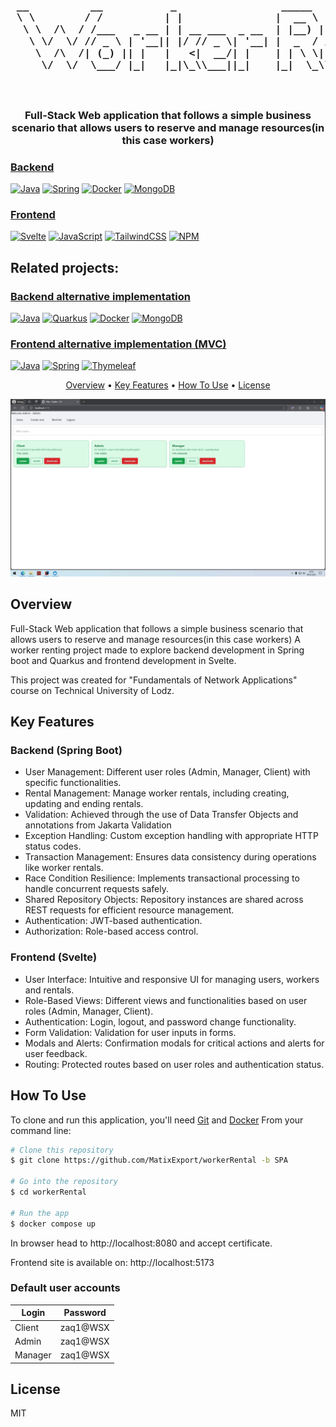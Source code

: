 <h3 align="center">

<pre>
 __          __           _                 _____               _          _ 
 \ \        / /          | |               |  __ \             | |        | |
  \ \  /\  / /___   _ __ | | __ ___  _ __  | |__) | ___  _ __  | |_  __ _ | |
   \ \/  \/ // _ \ | '__|| |/ // _ \| '__| |  _  / / _ \| '_ \ | __|/ _` || |
    \  /\  /| (_) || |   |   <|  __/| |    | | \ \|  __/| | | || |_| (_| || |
     \/  \/  \___/ |_|   |_|\_\\___||_|    |_|  \_\\___||_| |_| \__|\__,_||_|
                                                                             
                                                                             
</pre>

</h3>

<h3 align="center">
  Full-Stack Web application that follows a simple business scenario that allows users to reserve and manage resources(in this case workers) 
</h3>


### <a href="https://github.com/MatixExport/workerRental/tree/SPA"> Backend </a>
[![Java](https://img.shields.io/badge/java-%23ED8B00.svg?style=for-the-badge&logo=openjdk&logoColor=white)](https://img.shields.io/badge/java-%23ED8B00.svg?style=for-the-badge&logo=openjdk&logoColor=white)
[![Spring](https://img.shields.io/badge/spring-%236DB33F.svg?style=for-the-badge&logo=spring&logoColor=white)](https://img.shields.io/badge/spring-%236DB33F.svg?style=for-the-badge&logo=spring&logoColor=white)
[![Docker](https://img.shields.io/badge/docker-%230db7ed.svg?style=for-the-badge&logo=docker&logoColor=white)](https://img.shields.io/badge/docker-%230db7ed.svg?style=for-the-badge&logo=docker&logoColor=white)
[![MongoDB](https://img.shields.io/badge/MongoDB-%234ea94b.svg?style=for-the-badge&logo=mongodb&logoColor=white)](https://img.shields.io/badge/MongoDB-%234ea94b.svg?style=for-the-badge&logo=mongodb&logoColor=white)

### <a href="https://github.com/MatixExport/workerRental/tree/SPA"> Frontend </a>
[![Svelte](https://img.shields.io/badge/svelte-%23f1413d.svg?style=for-the-badge&logo=svelte&logoColor=white)](https://img.shields.io/badge/svelte-%23f1413d.svg?style=for-the-badge&logo=svelte&logoColor=white)
[![JavaScript](https://img.shields.io/badge/javascript-%23323330.svg?style=for-the-badge&logo=javascript&logoColor=%23F7DF1E)](https://img.shields.io/badge/javascript-%23323330.svg?style=for-the-badge&logo=javascript&logoColor=%23F7DF1E)
[![TailwindCSS](https://img.shields.io/badge/tailwindcss-%2338B2AC.svg?style=for-the-badge&logo=tailwind-css&logoColor=white)](https://img.shields.io/badge/tailwindcss-%2338B2AC.svg?style=for-the-badge&logo=tailwind-css&logoColor=white)
[![NPM](https://img.shields.io/badge/NPM-%23CB3837.svg?style=for-the-badge&logo=npm&logoColor=white)](https://img.shields.io/badge/NPM-%23CB3837.svg?style=for-the-badge&logo=npm&logoColor=white)

## Related projects:
### <a href="https://github.com/MatixExport/workerRental/tree/Actual-quarkus-implementation"> Backend alternative implementation </a>
[![Java](https://img.shields.io/badge/java-%23ED8B00.svg?style=for-the-badge&logo=openjdk&logoColor=white)](https://img.shields.io/badge/java-%23ED8B00.svg?style=for-the-badge&logo=openjdk&logoColor=white)
[![Quarkus](https://img.shields.io/badge/quarkus-%234794EB.svg?style=for-the-badge&logo=quarkus&logoColor=white)](https://img.shields.io/badge/quarkus-%234794EB.svg?style=for-the-badge&logo=quarkus&logoColor=white)
[![Docker](https://img.shields.io/badge/docker-%230db7ed.svg?style=for-the-badge&logo=docker&logoColor=white)](https://img.shields.io/badge/docker-%230db7ed.svg?style=for-the-badge&logo=docker&logoColor=white)
[![MongoDB](https://img.shields.io/badge/MongoDB-%234ea94b.svg?style=for-the-badge&logo=mongodb&logoColor=white)](https://img.shields.io/badge/MongoDB-%234ea94b.svg?style=for-the-badge&logo=mongodb&logoColor=white)

### <a href="https://github.com/MatixExport/workerRental/tree/MVC"> Frontend alternative implementation (MVC) </a>
[![Java](https://img.shields.io/badge/java-%23ED8B00.svg?style=for-the-badge&logo=openjdk&logoColor=white)](https://img.shields.io/badge/java-%23ED8B00.svg?style=for-the-badge&logo=openjdk&logoColor=white)
[![Spring](https://img.shields.io/badge/spring-%236DB33F.svg?style=for-the-badge&logo=spring&logoColor=white)](https://img.shields.io/badge/spring-%236DB33F.svg?style=for-the-badge&logo=spring&logoColor=white)
[![Thymeleaf](https://img.shields.io/badge/Thymeleaf-%23005C0F.svg?style=for-the-badge&logo=Thymeleaf&logoColor=white)](https://img.shields.io/badge/Thymeleaf-%23005C0F.svg?style=for-the-badge&logo=Thymeleaf&logoColor=white)



<p align="center">
  <a href="#overview">Overview</a> •
  <a href="#key-features">Key Features</a> •
  <a href="#how-to-use">How To Use</a> •
  <a href="#license">License</a> 
</p>

<p align="center">
    <img src="output.gif" alt="Working application">
</p>



## Overview

Full-Stack Web application that follows a simple business scenario that allows users to reserve and manage resources(in this case workers)
A worker renting project made to explore backend development in Spring boot and Quarkus and frontend development in Svelte.

This project was created for "Fundamentals of Network Applications" course on Technical University of Lodz.
## Key Features
### Backend (Spring Boot)
* User Management: Different user roles (Admin, Manager, Client) with specific functionalities.
* Rental Management: Manage worker rentals, including creating, updating and ending rentals.
* Validation: Achieved through the use of Data Transfer Objects and annotations from Jakarta Validation
* Exception Handling: Custom exception handling with appropriate HTTP status codes.
* Transaction Management: Ensures data consistency during operations like worker rentals.
* Race Condition Resilience: Implements transactional processing to handle concurrent requests safely.
* Shared Repository Objects: Repository instances are shared across REST requests for efficient resource management.
* Authentication: JWT-based authentication.
* Authorization: Role-based access control.

### Frontend (Svelte)

* User Interface: Intuitive and responsive UI for managing users, workers and rentals.
* Role-Based Views: Different views and functionalities based on user roles (Admin, Manager, Client).
* Authentication: Login, logout, and password change functionality.
* Form Validation: Validation for user inputs in forms.
* Modals and Alerts: Confirmation modals for critical actions and alerts for user feedback.
* Routing: Protected routes based on user roles and authentication status.


## How To Use

To clone and run this application, you'll need [Git](https://git-scm.com) and [Docker](https://www.docker.com/) From your command line:
```bash
# Clone this repository
$ git clone https://github.com/MatixExport/workerRental -b SPA

# Go into the repository
$ cd workerRental

# Run the app
$ docker compose up
```
In browser head to http://localhost:8080 and accept certificate.

Frontend site is available on: http://localhost:5173

### Default user accounts


| Login   | Password |
|---------|----------|
| Client  | zaq1@WSX |
| Admin   | zaq1@WSX |
| Manager | zaq1@WSX |



## License

MIT



